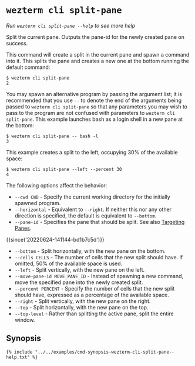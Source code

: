 # `wezterm cli split-pane`

*Run `wezterm cli split-pane --help` to see more help*

Split the current pane.
Outputs the pane-id for the newly created pane on success.

This command will create a split in the current pane and spawn a command into it.  This splits the pane and creates a new one at the bottom running the default command:

```
$ wezterm cli split-pane
2
```

You may spawn an alternative program by passing the argument list; it is
recommended that you use `--` to denote the end of the arguments being passed
to `wezterm cli split-pane` so that any parameters you may wish to pass to the
program are not confused with parameters to `wezterm cli split-pane`.  This example
launches bash as a login shell in a new pane at the bottom:

```
$ wezterm cli split-pane -- bash -l
3
```

This example creates a split to the left, occupying 30% of the available space:

```
$ wezterm cli split-pane --left --percent 30
4
```

The following options affect the behavior:

* `--cwd CWD` - Specify the current working directory for the initially spawned program.
* `--horizontal` - Equivalent to `--right`. If neither this nor any other direction is specified, the default is equivalent to `--bottom`.
* `--pane-id` - Specifies the pane that should be split. See also [Targeting Panes](index.md#targeting-panes).


{{since('20220624-141144-bd1b7c5d')}}

* `--bottom` - Split horizontally, with the new pane on the bottom.
* `--cells CELLS` - The number of cells that the new split should have. If omitted, 50% of the available space is used.
* `--left` - Split vertically, with the new pane on the left.
* `--move-pane-id MOVE_PANE_ID` - Instead of spawning a new command, move the specified pane into the newly created split.
* `--percent PERCENT` - Specify the number of cells that the new split should have, expressed as a percentage of the available space.
* `--right` - Split vertically, with the new pane on the right.
* `--top` - Split horizontally, with the new pane on the top.
* `--top-level` - Rather than splitting the active pane, split the entire window.

## Synopsis

```console
{% include "../../examples/cmd-synopsis-wezterm-cli-split-pane--help.txt" %}
```
